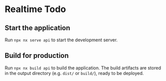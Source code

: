 # Realtime Todo

## Start the application

Run `npx nx serve api` to start the development server.

## Build for production

Run `npx nx build api` to build the application. The build artifacts are stored in the output directory (e.g. `dist/` or `build/`), ready to be deployed.
